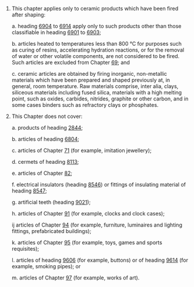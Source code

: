 1. This chapter applies only to ceramic products which have been fired after shaping:

    a. heading [6904](/headings/6904) to [6914](/headings/6914) apply only to such products other than those classifiable in heading [6901](/headings/6901) to [6903](/headings/6903);
    
    b. articles heated to temperatures less than 800 °C for purposes such as curing of resins, accelerating hydration reactions, or for the removal of water or other volatile components, are not considered to be fired. Such articles are excluded from Chapter [69](/chapters/69); and
    
    c. ceramic articles are obtained by firing inorganic, non-metallic materials which have been prepared and shaped previously at, in general, room temperature. Raw materials comprise, inter alia, clays, siliceous materials including fused silica, materials with a high melting point, such as oxides, carbides, nitrides, graphite or other carbon, and in some cases binders such as refractory clays or phosphates.

2. This Chapter does not cover:

    a. products of heading [2844](/headings/2844);
    
    b. articles of heading [6804](/headings/6804);
    
    c. articles of Chapter [71](/chapters/71) (for example, imitation jewellery);
    
    d. cermets of heading [8113](/headings/8113);
    
    e. articles of Chapter [82](/chapters/82);
    
    f. electrical insulators (heading [8546](/headings/8546)) or fittings of insulating material of heading [8547](/headings/8547);
    
    g. artificial teeth (heading [9021](/headings/9021));
    
    h. articles of Chapter [91](/chapters/91) (for example, clocks and clock cases);
    
    ij articles of Chapter [94](/chapters/94) (for example, furniture, luminaires and lighting fittings, prefabricated buildings);
    
    k. articles of Chapter [95](/chapters/95) (for example, toys, games and sports requisites);
    
    l. articles of heading [9606](/headings/9606) (for example, buttons) or of heading [9614](/headings/9614) (for example, smoking pipes); or 
    
    m. articles of Chapter [97](/chapters/97) (for example, works of art).
